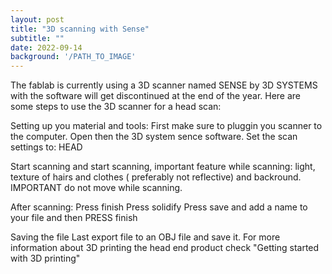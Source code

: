 ```yaml
---
layout: post
title: "3D scanning with Sense"
subtitle: ""
date: 2022-09-14
background: '/PATH_TO_IMAGE'
---
```

The fablab is currently using a 3D scanner named SENSE by 3D SYSTEMS with the software will get discontinued at the end of the year. 
Here are some steps to use the 3D scanner for a head scan:


Setting up you material and tools:
First make sure to pluggin you scanner to the computer. Open then the 3D system sence software. 
Set the scan settings to: HEAD


Start scanning
and start scanning, important feature while scanning: light, texture of hairs and clothes ( preferably not reflective) and backround.
IMPORTANT do not move while scanning.


After scanning: 
Press finish
Press solidify
Press save and add a name to your file
and then 
PRESS finish


Saving the file
Last export file to an OBJ file and save it.
For more information about 3D printing the head end product check "Getting started with 3D printing"